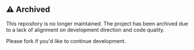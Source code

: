 ## ⚠️ Archived

This repository is no longer maintained. The project has been archived due to a lack of alignment on development direction and code quality.

Please fork if you'd like to continue development.
